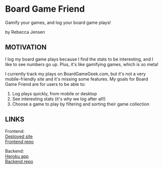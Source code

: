 # Board Game Friend
Gamify your games, and log your board game plays!

by Rebecca Jensen


## MOTIVATION
I log my board game plays because I find the stats to be interesting, and I like to see numbers go up. Plus, it's like gamifying games, which is so meta!

I currently track my plays on BoardGameGeek.com, but it's not a very mobile-friendly site and it's missing some features. My goals for Board Game Friend are for users to be able to:

1. Log plays quickly, from mobile or desktop   
2. See interesting stats (it's why we log after all!)  
3. Choose a game to play by filtering and sorting their game collection  


## LINKS
Frontend:  
[Deployed site](https://boardgamefriend.surge.sh)  
[Frontend repo](https://github.com/TalusRocks/boardgametracker-fe)

Backend:   
[Heroku app](https://serene-mesa-27676.herokuapp.com/plays)  
[Backend repo](https://github.com/TalusRocks/boardgametracker-be)  
